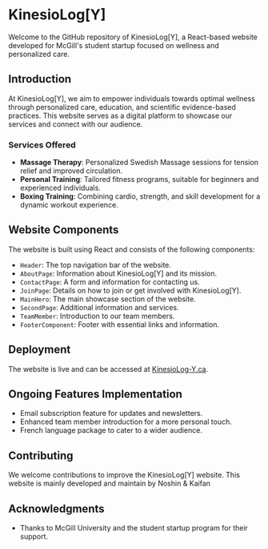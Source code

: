 # KinesioLog[Y]

Welcome to the GitHub repository of KinesioLog[Y], a React-based website developed for McGill's student startup focused on wellness and personalized care.

## Introduction

At KinesioLog[Y], we aim to empower individuals towards optimal wellness through personalized care, education, and scientific evidence-based practices. This website serves as a digital platform to showcase our services and connect with our audience.

### Services Offered

- **Massage Therapy**: Personalized Swedish Massage sessions for tension relief and improved circulation.
- **Personal Training**: Tailored fitness programs, suitable for beginners and experienced individuals.
- **Boxing Training**: Combining cardio, strength, and skill development for a dynamic workout experience.

## Website Components

The website is built using React and consists of the following components:

- `Header`: The top navigation bar of the website.
- `AboutPage`: Information about KinesioLog[Y] and its mission.
- `ContactPage`: A form and information for contacting us.
- `JoinPage`: Details on how to join or get involved with KinesioLog[Y].
- `MainHero`: The main showcase section of the website.
- `SecondPage`: Additional information and services.
- `TeamMember`: Introduction to our team members.
- `FooterComponent`: Footer with essential links and information.

## Deployment

The website is live and can be accessed at [KinesioLog-Y.ca](https://www.kinesiolog-y.ca/).

## Ongoing Features Implementation

- Email subscription feature for updates and newsletters.
- Enhanced team member introduction for a more personal touch.
- French language package to cater to a wider audience.

## Contributing

We welcome contributions to improve the KinesioLog[Y] website. This website is mainly developed and maintain by Noshin & Kaifan
## Acknowledgments

- Thanks to McGill University and the student startup program for their support.
